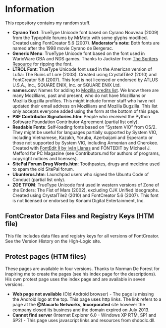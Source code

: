 ﻿# Information
This repository contains my random stuff.
* **Cyrano Text**: TrueType Unicode font based on Cyrano Nouveau (2009) from the Typophile forums by MrMoto with some glyphs modified. Created using FontCreator 5.6 (2007). **Moderator's note:** Both fonts are named after the 1998 movie Cyrano de Bergerac.
* **Generic Menu**: TrueType Unicode font based on the font used in WarioWare GBA and NDS games. Thanks to Jackster from [The Spriters Resource](https://www.spriters-resource.com) for ripping the font.
* **LTROL Font**: TrueType Unicode font used in the American version of Lufia: The Ruins of Lore (2003). Created using CrystalTile2 (2010) and FontCreator 5.6 (2007). This font is not licensed or endorsed by ATLUS U.S.A., Inc., SQUARE ENIX, Inc. or SQUARE ENIX Ltd.
* **names.csv**: Names for adding to [Mozilla credits list](https://www.mozilla.org/credits). We know there are many Mozillians, past and present, who do not have Mozillians or Mozilla Bugzilla profiles. This might include former staff who have not updated their email address on Mozillians and Mozilla Bugzilla. This list only accepts everyone added using the form at the bottom of this page.
* **PSF Contributor Signatories.htm**: People who received the Python Software Foundation Contributor Agreement (partial list only).
* **Readable Fonts**: Self-loading fonts based on “System VIO” from OS/2. They might be useful for languages partially supported by System VIO, including Vietnamese, Kazakh, Yoruba, Azerbaijani and Esperanto or those not supported by System VIO, including Armenian and Cherokee. Created with [FontEdit II by Iván Llanas](http://www.geocities.ws/ivan_llanas/software/fontedit2.html) and FONTEDIT by Michael J. Mefford for PC Magazine (see Contributors.md for authors of programs, copyright notices and licenses).
* **SitePal Forum Drug Words.htm**: Toothpastes, drugs and medicine used to spam the old SitePal forum.
* **Ubunteros.htm**: Launchpad users who signed the Ubuntu Code of Conduct (partial list only).
* **ZOE TFOM**: TrueType Unicode font used in western versions of Zone of the Enders: The Fist of Mars (2002), excluding CJK Unified Ideographs. Created using CrystalTile2 (2010) and FontCreator 5.6 (2007). This font is not licensed or endorsed by Konami Digital Entertainment, Inc.

## FontCreator Data Files and Registry Keys (HTM file)
This file includes data files and registry keys for all versions of FontCreator. See the Version History on the High-Logic site.

## Protest pages (HTM files)
These pages are available in four versions. Thanks to Norman De Forest for inspiring me to create the pages (see his index page for the descriptions). His own protest page uses the index page and are available in seven versions.

* **Web page not available** (Old Android browser) - The page is missing the Android logo at the top. This page uses http links. The link refers to a page at the **@Macarlo Networks, Incorporated** site however the company closed its business and the domain expired on July 2013.
* **Cannot find server** (Internet Explorer 6.0 - Windows XP RTM, SP1 and SP2) - This page uses javascript links and resources from shdoclc.dll.
